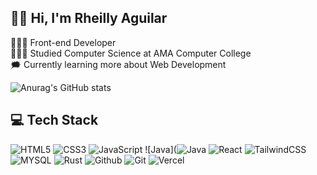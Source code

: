 ## 👋🏼 Hi, I'm Rheilly Aguilar  

👨🏼‍💻 Front-end Developer <br/>
👨🏼‍🎓 Studied Computer Science at AMA Computer College <br/>
🗯️ Currently learning more about Web Development <br/>

![Anurag's GitHub stats](https://github-readme-stats.vercel.app/api?username=RheillyAguilar&theme=graywhite_light&show_icons=true) 



## 💻 Tech Stack
![HTML5](https://img.shields.io/badge/html5-%23E34F26.svg?style=for-the-badge&logo=html5&logoColor=white)
![CSS3](https://img.shields.io/badge/css3-%231572B6.svg?style=for-the-badge&logo=css3&logoColor=white)
![JavaScript](https://img.shields.io/badge/javascript-%23323330.svg?style=for-the-badge&logo=javascript&logoColor=%23F7DF1E)
![Java](![Java](https://img.shields.io/badge/java-%23ED8B00.svg?style=for-the-badge&logo=openjdk&logoColor=white)
![React](https://img.shields.io/badge/react-%2320232a.svg?style=for-the-badge&logo=react&logoColor=%2361DAFB)
![TailwindCSS](https://img.shields.io/badge/tailwindcss-%2338B2AC.svg?style=for-the-badge&logo=tailwind-css&logoColor=white) <br/>
![MYSQL](https://img.shields.io/badge/mysql-%23e36414.svg?style=for-the-badge&logo=mysql&logoColor=white)
![Rust](https://img.shields.io/badge/rust-%23e63946.svg?style=for-the-badge&logo=rust&logoColor=white)
![Github](https://img.shields.io/badge/github-%23001d3d.svg?style=for-the-badge&logo=github&logoColor=white)
![Git](https://img.shields.io/badge/git-%23e76f51.svg?style=for-the-badge&logo=git&logoColor=white)
![Vercel](https://img.shields.io/badge/vercel-%231d3557.svg?style=for-the-badge&logo=vercel&logoColor=white)


<br />

#




